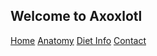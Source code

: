 ## Welcome to Axoxlotl

[Home](https://mhoughton-iw.github.io/scrum-axolotl/)
[Anatomy](https://mhoughton-iw.github.io/scrum-axolotl/atonomy)
[Diet Info](https://mhoughton-iw.github.io/scrum-axolotl/dietinfo)
[Contact](https://mhoughton-iw.github.io/scrum-axolotl/contact)

